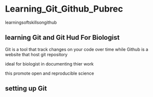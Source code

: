 # Learning_Git_Github_Pubrec

learningsoftskillsongithub

## learning Git and Git Hud For Biologist

Git is a tool that track changes on your code over time while Github is a website that host git repository

ideal for biologist in documenting thier work

this promote open and reproducible science

## setting up Git
